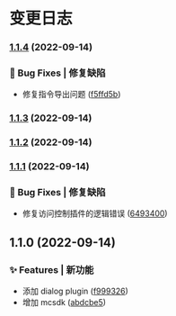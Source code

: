 # 变更日志
### [1.1.4](https://github.com/JL-Code/npmjs-package/compare/v1.1.3...v1.1.4) (2022-09-14)


### 🐛 Bug Fixes | 修复缺陷

* 修复指令导出问题 ([f5ffd5b](https://github.com/JL-Code/npmjs-package/commit/f5ffd5bb5cb1edec7b18281fd2ef4bf05d485a94))

### [1.1.3](https://github.com/JL-Code/npmjs-package/compare/v1.1.2...v1.1.3) (2022-09-14)

### [1.1.2](https://github.com/JL-Code/npmjs-package/compare/v1.1.1...v1.1.2) (2022-09-14)

### [1.1.1](https://github.com/JL-Code/npmjs-package/compare/v1.1.0...v1.1.1) (2022-09-14)


### 🐛 Bug Fixes | 修复缺陷

* 修复访问控制插件的逻辑错误 ([6493400](https://github.com/JL-Code/npmjs-package/commit/6493400dd83c2aff80df10ddad3df8408c60e9be))

## 1.1.0 (2022-09-14)


### ✨ Features | 新功能

* 添加 dialog plugin ([f999326](https://github.com/JL-Code/npmjs-package/commit/f99932658a2a00e40f7f059c6767a710a708b6d4))
* 增加 mcsdk ([abdcbe5](https://github.com/JL-Code/npmjs-package/commit/abdcbe55a736c145beabd9cf04a08b819538a457))
